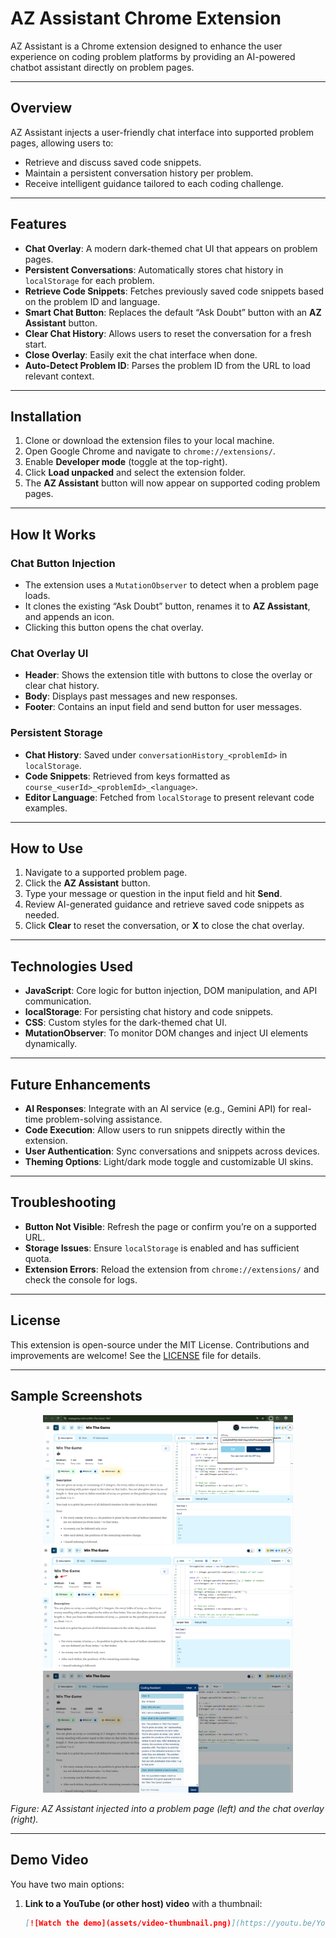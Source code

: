 # AZ Assistant Chrome Extension

AZ Assistant is a Chrome extension designed to enhance the user experience on coding problem platforms by providing an AI-powered chatbot assistant directly on problem pages.

---

## Overview

AZ Assistant injects a user-friendly chat interface into supported problem pages, allowing users to:

- Retrieve and discuss saved code snippets.  
- Maintain a persistent conversation history per problem.  
- Receive intelligent guidance tailored to each coding challenge.  

---

## Features

- **Chat Overlay**: A modern dark-themed chat UI that appears on problem pages.  
- **Persistent Conversations**: Automatically stores chat history in `localStorage` for each problem.  
- **Retrieve Code Snippets**: Fetches previously saved code snippets based on the problem ID and language.  
- **Smart Chat Button**: Replaces the default “Ask Doubt” button with an **AZ Assistant** button.  
- **Clear Chat History**: Allows users to reset the conversation for a fresh start.  
- **Close Overlay**: Easily exit the chat interface when done.  
- **Auto-Detect Problem ID**: Parses the problem ID from the URL to load relevant context.  

---

## Installation

1. Clone or download the extension files to your local machine.  
2. Open Google Chrome and navigate to `chrome://extensions/`.  
3. Enable **Developer mode** (toggle at the top-right).  
4. Click **Load unpacked** and select the extension folder.  
5. The **AZ Assistant** button will now appear on supported coding problem pages.  

---

## How It Works

### Chat Button Injection

- The extension uses a `MutationObserver` to detect when a problem page loads.  
- It clones the existing “Ask Doubt” button, renames it to **AZ Assistant**, and appends an icon.  
- Clicking this button opens the chat overlay.  

### Chat Overlay UI

- **Header**: Shows the extension title with buttons to close the overlay or clear chat history.  
- **Body**: Displays past messages and new responses.  
- **Footer**: Contains an input field and send button for user messages.  

### Persistent Storage

- **Chat History**: Saved under `conversationHistory_<problemId>` in `localStorage`.  
- **Code Snippets**: Retrieved from keys formatted as `course_<userId>_<problemId>_<language>`.  
- **Editor Language**: Fetched from `localStorage` to present relevant code examples.  

---

## How to Use

1. Navigate to a supported problem page.  
2. Click the **AZ Assistant** button.  
3. Type your message or question in the input field and hit **Send**.  
4. Review AI-generated guidance and retrieve saved code snippets as needed.  
5. Click **Clear** to reset the conversation, or **X** to close the chat overlay.  

---

## Technologies Used

- **JavaScript**: Core logic for button injection, DOM manipulation, and API communication.  
- **localStorage**: For persisting chat history and code snippets.  
- **CSS**: Custom styles for the dark-themed chat UI.  
- **MutationObserver**: To monitor DOM changes and inject UI elements dynamically.  

---

## Future Enhancements

- **AI Responses**: Integrate with an AI service (e.g., Gemini API) for real-time problem-solving assistance.  
- **Code Execution**: Allow users to run snippets directly within the extension.  
- **User Authentication**: Sync conversations and snippets across devices.  
- **Theming Options**: Light/dark mode toggle and customizable UI skins.  

---

## Troubleshooting

- **Button Not Visible**: Refresh the page or confirm you’re on a supported URL.  
- **Storage Issues**: Ensure `localStorage` is enabled and has sufficient quota.  
- **Extension Errors**: Reload the extension from `chrome://extensions/` and check the console for logs.  

---

## License

This extension is open-source under the MIT License. Contributions and improvements are welcome! See the [LICENSE](LICENSE) file for details.  

---

## Sample Screenshots

<!-- Store your screenshots in a folder called `assets/` (or `images/`) at the root of your repo -->

<div align="center">
  <img src="assets/webpage3.png" alt="API Key in chrome extention" width="400" />
  <img src="assets/webpage1.png" alt="AZ Asisitant on problem page" width="400" />
  <img src="assets/webpage2.png" alt="AZ Assistant on problem page" width="400" />
  
</div>

*Figure: AZ Assistant injected into a problem page (left) and the chat overlay (right).*

---

## Demo Video

You have two main options:

1. **Link to a YouTube (or other host) video** with a thumbnail:

   ```markdown
   [![Watch the demo](assets/video-thumbnail.png)](https://youtu.be/YourVideoID)

